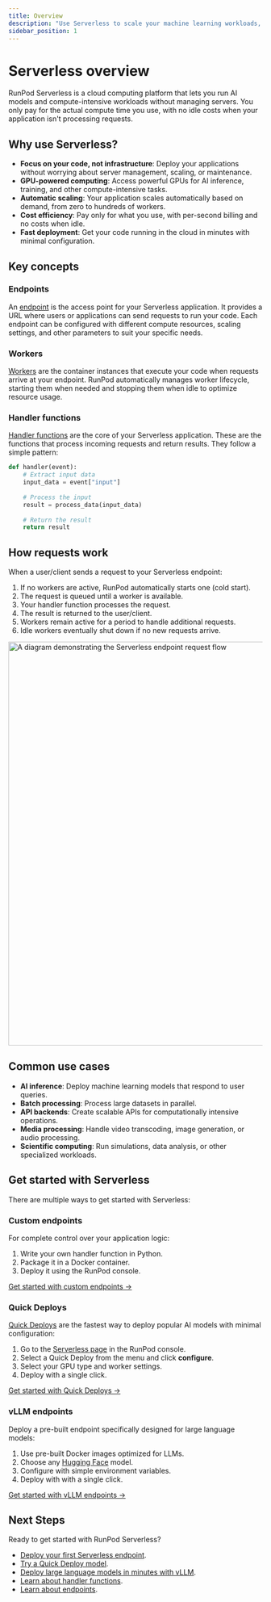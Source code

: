 ```yaml
---
title: Overview
description: "Use Serverless to scale your machine learning workloads, with flexible GPU computing for AI inference, training, and general compute, pay-per-second pricing, and fast deployment options for custom endpoints."
sidebar_position: 1
---
```


# Serverless overview

RunPod Serverless is a cloud computing platform that lets you run AI models and compute-intensive workloads without managing servers. You only pay for the actual compute time you use, with no idle costs when your application isn't processing requests.

## Why use Serverless?

* **Focus on your code, not infrastructure**: Deploy your applications without worrying about server management, scaling, or maintenance.
* **GPU-powered computing**: Access powerful GPUs for AI inference, training, and other compute-intensive tasks.
* **Automatic scaling**: Your application scales automatically based on demand, from zero to hundreds of workers.
* **Cost efficiency**: Pay only for what you use, with per-second billing and no costs when idle.
* **Fast deployment**: Get your code running in the cloud in minutes with minimal configuration.

## Key concepts

### Endpoints

An [endpoint](/serverless/endpoints/overview) is the access point for your Serverless application. It provides a URL where users or applications can send requests to run your code. Each endpoint can be configured with different compute resources, scaling settings, and other parameters to suit your specific needs.

### Workers

[Workers](/serverless/workers/overview) are the container instances that execute your code when requests arrive at your endpoint. RunPod automatically manages worker lifecycle, starting them when needed and stopping them when idle to optimize resource usage.

### Handler functions

[Handler functions](/serverless/workers/handlers/overview) are the core of your Serverless application. These are the functions that process incoming requests and return results. They follow a simple pattern:

```python
def handler(event):
    # Extract input data
    input_data = event["input"]
    
    # Process the input
    result = process_data(input_data)
    
    # Return the result
    return result
```

## How requests work

When a user/client sends a request to your Serverless endpoint:

1. If no workers are active, RunPod automatically starts one (cold start).
2. The request is queued until a worker is available.
3. Your handler function processes the request.
4. The result is returned to the user/client.
5. Workers remain active for a period to handle additional requests.
6. Idle workers eventually shut down if no new requests arrive.

<img src="/img/docs/serverless-request-flow.png" width="800" alt="A diagram demonstrating the Serverless endpoint request flow"/>

## Common use cases

* **AI inference**: Deploy machine learning models that respond to user queries.
* **Batch processing**: Process large datasets in parallel.
* **API backends**: Create scalable APIs for computationally intensive operations.
* **Media processing**: Handle video transcoding, image generation, or audio processing.
* **Scientific computing**: Run simulations, data analysis, or other specialized workloads.


## Get started with Serverless

There are multiple ways to get started with Serverless:

### Custom endpoints

For complete control over your application logic:

1. Write your own handler function in Python.
2. Package it in a Docker container.
3. Deploy it using the RunPod console.

[Get started with custom endpoints →](/serverless/get-started)

### Quick Deploys

[Quick Deploys](/serverless/quick-deploys) are the fastest way to deploy popular AI models with minimal configuration:

1. Go to the [Serverless page](https://www.runpod.io/console/serverless) in the RunPod console.
2. Select a Quick Deploy from the menu and click **configure**.
3. Select your GPU type and worker settings.
4. Deploy with a single click.

[Get started with Quick Deploys →](/serverless/quick-deploys)

### vLLM endpoints

Deploy a pre-built endpoint specifically designed for large language models:

1. Use pre-built Docker images optimized for LLMs.
2. Choose any [Hugging Face](https://huggingface.co/models) model.
3. Configure with simple environment variables.
4. Deploy with with a single click.

[Get started with vLLM endpoints →](/serverless/workers/vllm/get-started)

## Next Steps

Ready to get started with RunPod Serverless?

- [Deploy your first Serverless endpoint](/serverless/get-started).
- [Try a Quick Deploy model](/serverless/quick-deploys).
- [Deploy large language models in minutes with vLLM](/serverless/workers/vllm/overview).
- [Learn about handler functions](/serverless/workers/handlers/overview).
- [Learn about endpoints](/serverless/endpoints/overview).
